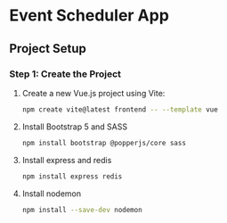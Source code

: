 # Event Scheduler App

## Project Setup

### Step 1: Create the Project

1. Create a new Vue.js project using Vite:
   ```sh
   npm create vite@latest frontend -- --template vue

2. Install Bootstrap 5 and SASS
   ```sh
   npm install bootstrap @popperjs/core sass

3. Install express and redis
   ```sh
   npm install express redis

3. Install nodemon
   ```sh
   npm install --save-dev nodemon